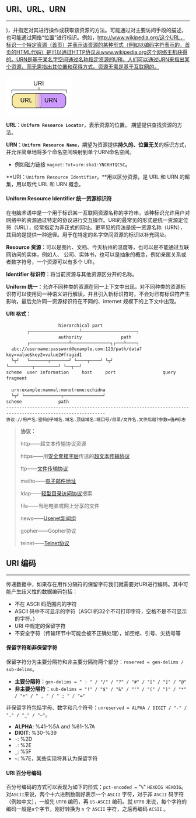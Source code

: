 ## URI、URL、URN

------

)，并指定对其进行操作或获取该资源的方法。可能通过对主要访问手段的描述，也可能通过网络“位置”进行标识。例如，http://www.wikipedia.org/这个URL，标识一个特定资源（首页）并表示该资源的某种形式（例如以编码字符表示的，首页的HTML代码）是可以通过HTTP协议从www.wikipedia.org这个网络主机获得的。URN是基于某名字空间通过名称指定资源的URI。人们可以通过URN来指出某个资源，而无需指出其位置和获得方式。资源无需是基于互联网的。

![img](assets/180px-URI_Euler_Diagram_no_lone_URIs.svg.png)

**URL：`Uniform Resource Locator`**，表示资源的位置， 期望提供查找资源的方法。

**URN：`Uniform Resource Name`**，期望为资源提供**持久的、位置无关**的标识方式，并允许简单地将多个命名空间映射到单个URN命名空间。

- 例如磁力链接 `magnet:?xt=urn:sha1:YNCKHTQC5C`。

**URI：`Uniform Resource Identifier`，**用以区分资源，是 URL 和 URN 的超集，用以取代 URL 和 URN 概念。

#### Uniform Resource Identifier 统一资源标识符

在电脑术语中是一个用于标识某一互联网资源名称的字符串，该种标识允许用户对网络中的资源通过特定的协议进行交互操作。URI的最常见的形式是统一资源定位符（URL），经常指定为非正式的网址。更罕见的用法是统一资源名称（URN），其目的是提供一种途径。用于在特定的名字空间资源的标识以补充网址。

**Resource 资源**：可以是图片、文档、今天杭州的温度等，也可以是不能通过互联网访问的实体，例如人、 公司、实体书，也可以是抽象的概念，例如亲属关系或者数字符号，一个资源可以有多个 URI。

**Identifier 标识符**：将当前资源与其他资源区分开的名称。

**Uniform 统一**：允许不同种类的资源在同一上下文中出现，对不同种类的资源标识符可以使用同一种语义进行解读，并且引入新标识符时，不会对已有标识符产生影响，最后允许同一资源标识符在不同的、internet 规模下的上下文中出现。

**URI 格式：**

```
                    hierarchical part
        ┌───────────────────┴─────────────────────┐
                    authority               path
        ┌───────────────┴───────────────┐┌───┴────┐
  abc://username:password@example.com:123/path/data?key=value&key2=value2#fragid1
  └┬┘   └───────┬───────┘ └────┬────┘ └┬┘           └─────────┬─────────┘ └──┬──┘
scheme  user information     host     port                  query         fragment

  urn:example:mammal:monotreme:echidna
  └┬┘ └──────────────┬───────────────┘
scheme              path
------------------------------------------------------------------------------------------------------------
协议://用户名:密码@子域名.域名.顶级域名:端口号/目录/文件名.文件后缀?参数=值#标志
```

 > **协议：**
 >
 > http——超文本传输协议资源
 >
 > https——用[安全套接字层](https://baike.baidu.com/item/安全套接字层)传送的[超文本](https://baike.baidu.com/item/超文本/8535513)[传输协议](https://baike.baidu.com/item/传输协议)
 >
 > ftp——[文件传输协议](https://baike.baidu.com/item/文件传输协议)
 >
 > mailto——[电子邮件地址](https://baike.baidu.com/item/电子邮件地址)
 >
 > ldap——[轻型目录访问协议](https://baike.baidu.com/item/轻型目录访问协议)搜索
 >
 > file——当地电脑或网上分享的文件
 >
 > news——[Usenet新闻组](https://baike.baidu.com/item/Usenet新闻组)
 >
 > gopher——Gopher协议
 >
 > telnet——[Telnet协议](https://baike.baidu.com/item/Telnet协议)

## URI 编码

-------

传递数据中，如果存在用作分隔符的保留字符我们就需要对URI进行编码。其中可能产生歧义性的数据编码包括：

- 不在 ASCII 码范围内的字符
- ASCII 码中不可显示的字符（ASCII的32个不可打印字符，空格不是不可显示的字符。）
- URI 中规定的保留字符
- 不安全字符（传输环节中可能会被不正确处理），如空格、引号、尖括号等

#### 保留字符和非保留字符

保留字符分为主要分隔符和非主要分隔符两个部分：`reserved = gen-delims / sub-delims`。

- **主要分隔符：**`gen-delims = " : " / "/" / "?" / "#" / "[" / "]" / "@" `
- **非主要分隔符：**`sub-delims = "!" / "$" / "&" / "'" / "(" / ")" / "*" / "+" / " , " / " ; " / "="`

非保留字符包括字母、数字和几个符号：`unreserved = ALPHA / DIGIT / "-" / "." / "_" / "~"`。

- **ALPHA**: %41-%5A and %61-%7A
- **DIGIT**: %30-%39 
- `-`: %2D
- `.`: %2E
- `_`: %5F 
- `~`: %7E，某些实现将其认为保留字符

#### URI 百分号编码

百分号编码的方式可以表现为如下的形式：`pct-encoded =` "`%`" `HEXDIG HEXDIG`。对`ASCII`来说，两个十六进制数刚好表示一个 `ASCII` 字符，对于非 `ASCII` 码字符（例如中文），一般先 `UTF8` 编码，再 `US-ASCII` 编码。就 `UTF8` 来说，每个字符的编码一般是`n`个字节，刚好转换为 `n` 个 `ASCII` 字符，之后再编码 `ACSII` 。

